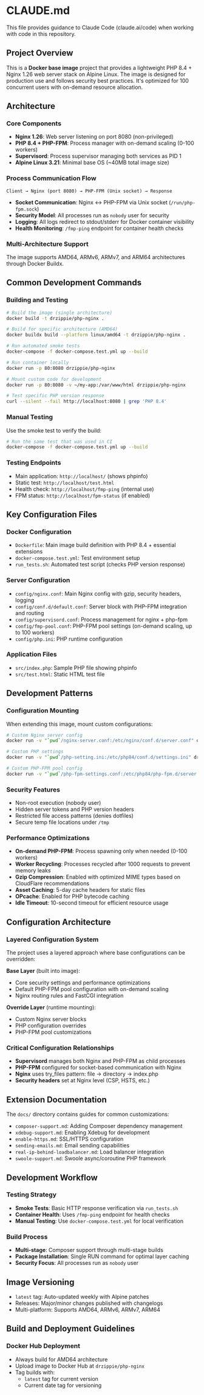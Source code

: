 # CLAUDE.md

This file provides guidance to Claude Code (claude.ai/code) when working with code in this repository.

## Project Overview

This is a **Docker base image** project that provides a lightweight PHP 8.4 + Nginx 1.26 web server stack on Alpine Linux. The image is designed for production use and follows security best practices. It's optimized for 100 concurrent users with on-demand resource allocation.

## Architecture

### Core Components
- **Nginx 1.26**: Web server listening on port 8080 (non-privileged)
- **PHP 8.4 + PHP-FPM**: Process manager with on-demand scaling (0-100 workers)
- **Supervisord**: Process supervisor managing both services as PID 1
- **Alpine Linux 3.21**: Minimal base OS (~40MB total image size)

### Process Communication Flow
```
Client → Nginx (port 8080) → PHP-FPM (Unix socket) → Response
```
- **Socket Communication**: Nginx ↔ PHP-FPM via Unix socket (`/run/php-fpm.sock`)
- **Security Model**: All processes run as `nobody` user for security
- **Logging**: All logs redirect to stdout/stderr for Docker container visibility
- **Health Monitoring**: `/fmp-ping` endpoint for container health checks

### Multi-Architecture Support
The image supports AMD64, ARMv6, ARMv7, and ARM64 architectures through Docker Buildx.

## Common Development Commands

### Building and Testing
```bash
# Build the image (single architecture)
docker build -t drzippie/php-nginx .

# Build for specific architecture (AMD64)
docker buildx build --platform linux/amd64 -t drzippie/php-nginx .

# Run automated smoke tests
docker-compose -f docker-compose.test.yml up --build

# Run container locally
docker run -p 80:8080 drzippie/php-nginx

# Mount custom code for development
docker run -p 80:8080 -v ~/my-app:/var/www/html drzippie/php-nginx

# Test specific PHP version response
curl --silent --fail http://localhost:8080 | grep 'PHP 8.4'
```

### Manual Testing
Use the smoke test to verify the build:
```bash
# Run the same test that was used in CI
docker-compose -f docker-compose.test.yml up --build
```

### Testing Endpoints
- Main application: `http://localhost/` (shows phpinfo)
- Static test: `http://localhost/test.html`
- Health check: `http://localhost/fmp-ping` (internal use)
- FPM status: `http://localhost/fpm-status` (if enabled)

## Key Configuration Files

### Docker Configuration
- `Dockerfile`: Main image build definition with PHP 8.4 + essential extensions
- `docker-compose.test.yml`: Test environment setup
- `run_tests.sh`: Automated test script (checks PHP version response)

### Server Configuration  
- `config/nginx.conf`: Main Nginx config with gzip, security headers, logging
- `config/conf.d/default.conf`: Server block with PHP-FPM integration and routing
- `config/supervisord.conf`: Process management for nginx + php-fpm
- `config/fmp-pool.conf`: PHP-FPM pool settings (on-demand scaling, up to 100 workers)
- `config/php.ini`: PHP runtime configuration

### Application Files
- `src/index.php`: Sample PHP file showing phpinfo  
- `src/test.html`: Static HTML test file

## Development Patterns

### Configuration Mounting
When extending this image, mount custom configurations:
```bash
# Custom Nginx server config
docker run -v "`pwd`/nginx-server.conf:/etc/nginx/conf.d/server.conf" drzippie/php-nginx

# Custom PHP settings
docker run -v "`pwd`/php-setting.ini:/etc/php84/conf.d/settings.ini" drzippie/php-nginx  

# Custom PHP-FPM pool config
docker run -v "`pwd`/php-fpm-settings.conf:/etc/php84/php-fpm.d/server.conf" drzippie/php-nginx
```

### Security Features
- Non-root execution (nobody user)
- Hidden server tokens and PHP version headers
- Restricted file access patterns (denies dotfiles)
- Secure temp file locations under `/tmp`

### Performance Optimizations  
- **On-demand PHP-FPM**: Process spawning only when needed (0-100 workers)
- **Worker Recycling**: Processes recycled after 1000 requests to prevent memory leaks
- **Gzip Compression**: Enabled with optimized MIME types based on CloudFlare recommendations
- **Asset Caching**: 5-day cache headers for static files
- **OPcache**: Enabled for PHP bytecode caching
- **Idle Timeout**: 10-second timeout for efficient resource usage

## Configuration Architecture

### Layered Configuration System
The project uses a layered approach where base configurations can be overridden:

**Base Layer** (built into image):
- Core security settings and performance optimizations
- Default PHP-FPM pool configuration with on-demand scaling
- Nginx routing rules and FastCGI integration

**Override Layer** (runtime mounting):
- Custom Nginx server blocks
- PHP configuration overrides
- PHP-FPM pool customizations

### Critical Configuration Relationships
- **Supervisord** manages both Nginx and PHP-FPM as child processes
- **PHP-FPM** configured for socket-based communication with Nginx
- **Nginx** uses try_files pattern: file → directory → index.php
- **Security headers** set at Nginx level (CSP, HSTS, etc.)

## Extension Documentation

The `docs/` directory contains guides for common customizations:
- `composer-support.md`: Adding Composer dependency management
- `xdebug-support.md`: Enabling Xdebug for development  
- `enable-https.md`: SSL/HTTPS configuration
- `sending-emails.md`: Email sending capabilities
- `real-ip-behind-loadbalancer.md`: Load balancer integration
- `swoole-support.md`: Swoole async/coroutine PHP framework

## Development Workflow

### Testing Strategy
- **Smoke Tests**: Basic HTTP response verification via `run_tests.sh`
- **Container Health**: Uses `/fmp-ping` endpoint for health checks
- **Manual Testing**: Use `docker-compose.test.yml` for local verification

### Build Process
- **Multi-stage**: Composer support through multi-stage builds
- **Package Installation**: Single RUN command for optimal layer caching
- **Security Focus**: All processes run as `nobody` user

## Image Versioning

- `latest` tag: Auto-updated weekly with Alpine patches
- Releases: Major/minor changes published with changelogs
- Multi-platform: Supports AMD64, ARMv6, ARMv7, ARM64

## Build and Deployment Guidelines

### Docker Hub Deployment
- Always build for AMD64 architecture
- Upload image to Docker Hub at `drzippie/php-nginx`
- Tag builds with:
  * `latest` tag for current version
  * Current date tag for versioning